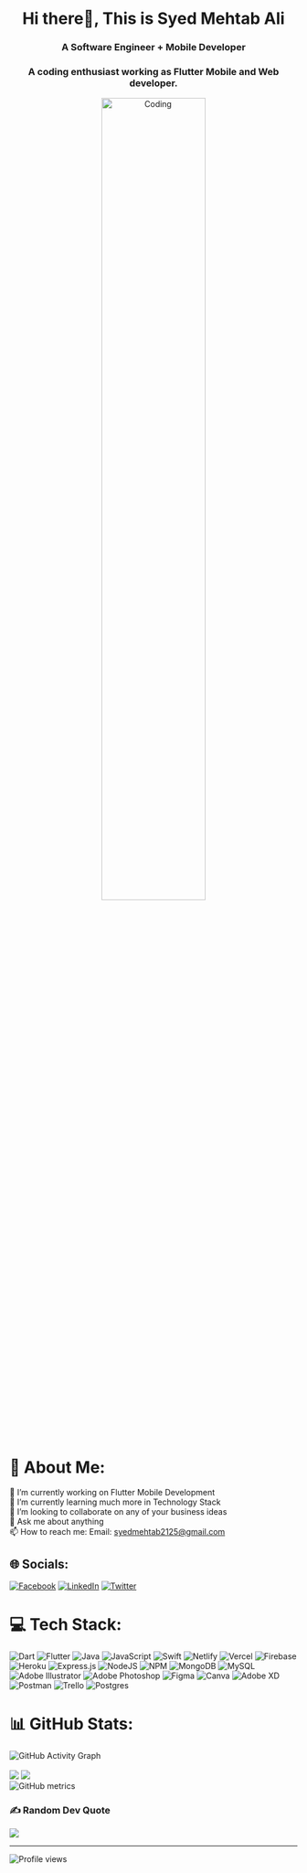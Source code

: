 <h1 align="center">Hi there👋, This is Syed Mehtab Ali</h1>
<h3 align="center">A Software Engineer + Mobile Developer</h3>
<h3 align = "center">A coding enthusiast working as Flutter Mobile and Web developer. </h3>
  
 <p align="center" width="100%">
    <img src='https://cdn.dribbble.com/users/1162077/screenshots/5403918/media/a85c0dcdcc774c6f340b07518363d6fb.gif' alt='Coding' width = "60%">
</p>

# 💫 About Me:
🔭 I’m currently working on Flutter Mobile Development<br>🌱 I’m currently learning much more in Technology Stack<br>👯 I’m looking to collaborate on any of your business ideas<br>💬 Ask me about anything<br>📫 How to reach me: Email: syedmehtab2125@gmail.com


## 🌐 Socials:
[![Facebook](https://img.shields.io/badge/Facebook-%231877F2.svg?logo=Facebook&logoColor=white)](https://facebook.com/syedmehtabali22) [![LinkedIn](https://img.shields.io/badge/LinkedIn-%230077B5.svg?logo=linkedin&logoColor=white)](https://linkedin.com/in/syedmehtabali) [![Twitter](https://img.shields.io/badge/Twitter-%231DA1F2.svg?logo=Twitter&logoColor=white)](https://twitter.com/SyedMeh15809897)

# 💻 Tech Stack:
![Dart](https://img.shields.io/badge/dart-%230175C2.svg?style=for-the-badge&logo=dart&logoColor=white) ![Flutter](https://img.shields.io/badge/Flutter-%2302569B.svg?style=for-the-badge&logo=Flutter&logoColor=white) ![Java](https://img.shields.io/badge/java-%23ED8B00.svg?style=for-the-badge&logo=java&logoColor=white) ![JavaScript](https://img.shields.io/badge/javascript-%23323330.svg?style=for-the-badge&logo=javascript&logoColor=%23F7DF1E) ![Swift](https://img.shields.io/badge/swift-F54A2A?style=for-the-badge&logo=swift&logoColor=white) ![Netlify](https://img.shields.io/badge/netlify-%23000000.svg?style=for-the-badge&logo=netlify&logoColor=#00C7B7) ![Vercel](https://img.shields.io/badge/vercel-%23000000.svg?style=for-the-badge&logo=vercel&logoColor=white) ![Firebase](https://img.shields.io/badge/firebase-%23039BE5.svg?style=for-the-badge&logo=firebase) ![Heroku](https://img.shields.io/badge/heroku-%23430098.svg?style=for-the-badge&logo=heroku&logoColor=white) ![Express.js](https://img.shields.io/badge/express.js-%23404d59.svg?style=for-the-badge&logo=express&logoColor=%2361DAFB)  ![NodeJS](https://img.shields.io/badge/node.js-6DA55F?style=for-the-badge&logo=node.js&logoColor=white)  ![NPM](https://img.shields.io/badge/NPM-%23000000.svg?style=for-the-badge&logo=npm&logoColor=white) ![MongoDB](https://img.shields.io/badge/MongoDB-%234ea94b.svg?style=for-the-badge&logo=mongodb&logoColor=white) ![MySQL](https://img.shields.io/badge/mysql-%2300f.svg?style=for-the-badge&logo=mysql&logoColor=white) ![Adobe Illustrator](https://img.shields.io/badge/adobeillustrator-%23FF9A00.svg?style=for-the-badge&logo=adobeillustrator&logoColor=white) ![Adobe Photoshop](https://img.shields.io/badge/adobephotoshop-%2331A8FF.svg?style=for-the-badge&logo=adobephotoshop&logoColor=white) 	![Figma](https://img.shields.io/badge/figma-%23F24E1E.svg?style=for-the-badge&logo=figma&logoColor=white) ![Canva](https://img.shields.io/badge/Canva-%2300C4CC.svg?style=for-the-badge&logo=Canva&logoColor=white) ![Adobe XD](https://img.shields.io/badge/Adobe%20XD-470137?style=for-the-badge&logo=Adobe%20XD&logoColor=#FF61F6) ![Postman](https://img.shields.io/badge/Postman-FF6C37?style=for-the-badge&logo=postman&logoColor=white) ![Trello](https://img.shields.io/badge/Trello-%23026AA7.svg?style=for-the-badge&logo=Trello&logoColor=white) ![Postgres](https://img.shields.io/badge/postgres-%23316192.svg?style=for-the-badge&logo=postgresql&logoColor=white)
# 📊 GitHub Stats:
![GitHub Activity Graph](https://activity-graph.herokuapp.com/graph?username=syedmehtabali)
<br><br/>
![](https://github-readme-stats.vercel.app/api?username=syedmehtabali&theme=tokyonight&hide_border=true&include_all_commits=true&count_private=true)
![](https://github-readme-streak-stats.herokuapp.com/?user=syedmehtabali&theme=tokyonight&hide_border=true)<br/>
![GitHub metrics](https://metrics.lecoq.io/syedmehtabali)
<!-- ![](https://github-readme-stats.vercel.app/api/top-langs/?username=syedmehtabali&theme=tokyonight&hide_border=true&include_all_commits=true&count_private=true&layout=compact) -->
### ✍️ Random Dev Quote
![](https://quotes-github-readme.vercel.app/api?type=horizontal&theme=radical)

---
![Profile views](https://gpvc.arturio.dev/syedmehtabali)  
